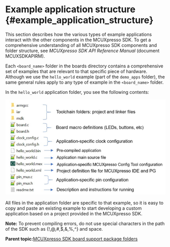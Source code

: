 # Example application structure {#example_application_structure}

This section describes how the various types of example applications interact with the other components in the MCUXpresso SDK. To get a comprehensive understanding of all MCUXpresso SDK components and folder structure, see *MCUXpresso SDK API Reference Manual* \(document MCUXSDKAPIRM\).

Each `<board_name>` folder in the boards directory contains a comprehensive set of examples that are relevant to that specific piece of hardware. Although we use the `hello_world` example \(part of the `demo_apps` folder\), the same general rules apply to any type of example in the `<board_name>` folder.

In the `hello_world` application folder, you see the following contents:

![](../images/application_folder_structure.png "Application folder structure")

All files in the application folder are specific to that example, so it is easy to copy and paste an existing example to start developing a custom application based on a project provided in the MCUXpresso SDK.

**Note:** To prevent compiling errors, do not use special characters in the path of the SDK such as \{!,@,\#,$,&,%,^\} and space.

**Parent topic:**[MCUXpresso SDK board support package folders](../topics/mcuxpresso_sdk_board_support_package_folders.md)

